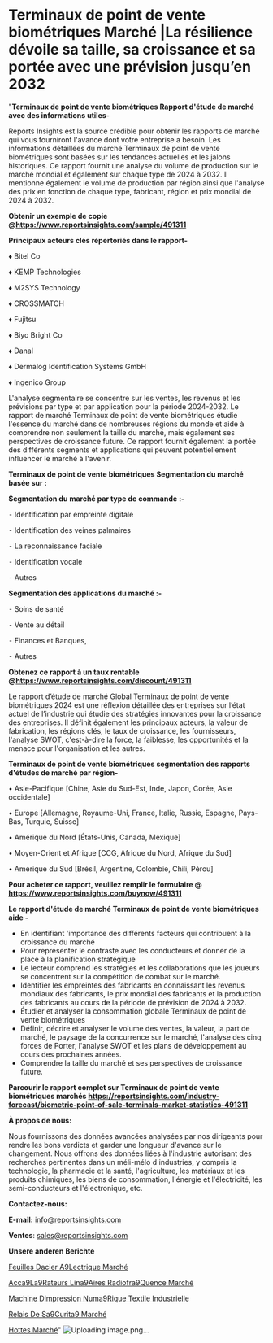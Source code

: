 # Terminaux de point de vente biométriques Marché |La résilience dévoile sa taille, sa croissance et sa portée avec une prévision jusqu’en 2032

"<strong>Terminaux de point de vente biométriques Rapport d'étude de marché avec des informations utiles-</strong>

Reports Insights est la source crédible pour obtenir les rapports de marché qui vous fourniront l'avance dont votre entreprise a besoin. Les informations détaillées du marché Terminaux de point de vente biométriques sont basées sur les tendances actuelles et les jalons historiques. Ce rapport fournit une analyse du volume de production sur le marché mondial et également sur chaque type de 2024 à 2032. Il mentionne également le volume de production par région ainsi que l'analyse des prix en fonction de chaque type, fabricant, région et prix mondial de 2024 à 2032.

<strong><b>Obtenir un exemple de copie @</b></strong><a href=https://www.reportsinsights.com/sample/491311><strong><b>https://www.reportsinsights.com/sample/491311</b></strong></a>

<b>Principaux acteurs clés répertoriés dans le rapport-</b>

<b> </b>♦ Bitel Co

♦ KEMP Technologies

♦ M2SYS Technology

♦ CROSSMATCH

♦ Fujitsu

♦ Biyo Bright Co

♦ Danal

♦ Dermalog Identification Systems GmbH

♦ Ingenico Group

L'analyse segmentaire se concentre sur les ventes, les revenus et les prévisions par type et par application pour la période 2024-2032. Le rapport de marché Terminaux de point de vente biométriques étudie l'essence du marché dans de nombreuses régions du monde et aide à comprendre non seulement la taille du marché, mais également ses perspectives de croissance future. Ce rapport fournit également la portée des différents segments et applications qui peuvent potentiellement influencer le marché à l'avenir.

<strong>Terminaux de point de vente biométriques Segmentation du marché basée sur :</strong>

<strong>Segmentation du marché par type de commande :-</strong>

⁃ Identification par empreinte digitale

⁃ Identification des veines palmaires

⁃ La reconnaissance faciale

⁃ Identification vocale

⁃ Autres

<strong>Segmentation des applications du marché :-</strong>

⁃ Soins de santé

⁃ Vente au détail

⁃ Finances et Banques,

⁃ Autres

<strong><b>Obtenez ce rapport à un taux rentable @</b></strong><a href=https://www.reportsinsights.com/discount/491311><strong><b>https://www.reportsinsights.com/discount/491311</b></strong></a>

Le rapport d’étude de marché Global Terminaux de point de vente biométriques 2024 est une réflexion détaillée des entreprises sur l’état actuel de l’industrie qui étudie des stratégies innovantes pour la croissance des entreprises. Il définit également les principaux acteurs, la valeur de fabrication, les régions clés, le taux de croissance, les fournisseurs, l'analyse SWOT, c'est-à-dire la force, la faiblesse, les opportunités et la menace pour l'organisation et les autres.

<strong>Terminaux de point de vente biométriques segmentation des rapports d'études de marché par région-</strong>

• Asie-Pacifique [Chine, Asie du Sud-Est, Inde, Japon, Corée, Asie occidentale]

• Europe [Allemagne, Royaume-Uni, France, Italie, Russie, Espagne, Pays-Bas, Turquie, Suisse]

• Amérique du Nord [États-Unis, Canada, Mexique]

• Moyen-Orient et Afrique [CCG, Afrique du Nord, Afrique du Sud]

• Amérique du Sud [Brésil, Argentine, Colombie, Chili, Pérou]

<strong>Pour acheter ce rapport, veuillez remplir le formulaire @   <a href=https://www.reportsinsights.com/buynow/491311>https://www.reportsinsights.com/buynow/491311</a></strong>

<strong>Le rapport d'étude de marché Terminaux de point de vente biométriques aide -</strong>
<ul>
  <li>En identifiant 'importance des différents facteurs qui contribuent à la croissance du marché</li>
  <li>Pour représenter le contraste avec les conducteurs et donner de la place à la planification stratégique</li>
  <li>Le lecteur comprend les stratégies et les collaborations que les joueurs se concentrent sur la compétition de combat sur le marché.</li>
  <li>Identifier les empreintes des fabricants en connaissant les revenus mondiaux des fabricants, le prix mondial des fabricants et la production des fabricants au cours de la période de prévision de 2024 à 2032.</li>
  <li>Étudier et analyser la consommation globale Terminaux de point de vente biométriques</li>
  <li>Définir, décrire et analyser le volume des ventes, la valeur, la part de marché, le paysage de la concurrence sur le marché, l'analyse des cinq forces de Porter, l'analyse SWOT et les plans de développement au cours des prochaines années.</li>
  <li>Comprendre la taille du marché et ses perspectives de croissance future.</li>
</ul>

<strong>Parcourir le rapport complet sur Terminaux de point de vente biométriques marchés <a href=https://reportsinsights.com/industry-forecast/biometric-point-of-sale-terminals-market-statistics-491311>https://reportsinsights.com/industry-forecast/biometric-point-of-sale-terminals-market-statistics-491311</a></strong>

<strong>À propos de nous:</strong>

Nous fournissons des données avancées analysées par nos dirigeants pour rendre les bons verdicts et garder une longueur d'avance sur le changement. Nous offrons des données liées à l'industrie autorisant des recherches pertinentes dans un méli-mélo d'industries, y compris la technologie, la pharmacie et la santé, l'agriculture, les matériaux et les produits chimiques, les biens de consommation, l'énergie et l'électricité, les semi-conducteurs et l'électronique, etc.

<strong>Contactez-nous:</strong>

<strong>E-mail:</strong> <a href=mailto:info@reportsinsights.com>info@reportsinsights.com</a>

<strong>Ventes</strong>: <a href=mailto:sales@reportsinsights.com>sales@reportsinsights.com</a>

<strong>Unsere anderen Berichte</strong>

<a href=https://www.linkedin.com/pulse/feuilles-dacier-%C3%A9lectrique-march%C3%A9-2024-demande-j1a6c/>Feuilles Dacier A9Lectrique Marché</a>

<a href=https://www.linkedin.com/pulse/acc%C3%A9l%C3%A9rateurs-lin%C3%A9aires-radiofr%C3%A9quence-march%C3%A9-3psyc/>Acca9La9Rateurs Lina9Aires Radiofra9Quence Marché</a>

<a href=https://www.linkedin.com/pulse/machine-dimpression-num%25C3%25A9rique-textile-industrielle>Machine Dimpression Numa9Rique Textile Industrielle</a>

<a href=https://www.linkedin.com/pulse/relais-de-s%C3%A9curit%C3%A9-march%C3%A9-analyse-et-tendances-hea4c/>Relais De Sa9Curita9 Marché</a>

<a href=https://www.linkedin.com/pulse/hottes-march%C3%A9-taille-part-perspectives-et-opportunit%C3%A9s-xtjcc/>Hottes Marché</a>"
![Uploading image.png…]()
